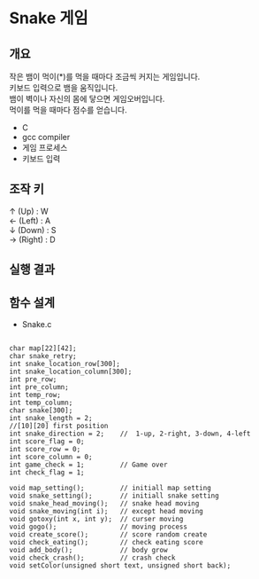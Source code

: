 # Snake 게임

개요
-------------
작은 뱀이 먹이(*)를 먹을 때마다 조금씩 커지는 게임입니다.  
키보드 입력으로 뱀을 움직입니다.  
뱀이 벽이나 자신의 몸에 닿으면 게임오버입니다.  
먹이를 먹을 때마다 점수를 얻습니다.  

+ C
+ gcc compiler
+ 게임 프로세스
+ 키보드 입력

조작 키
-------------
↑ (Up) : W  
← (Left) : A  
↓ (Down) : S  
→ (Right) : D

실행 결과
-------------

함수 설계
-------------
+ Snake.c
<pre><code>
char map[22][42];
char snake_retry;
int snake_location_row[300];
int snake_location_column[300];
int pre_row;
int pre_column;
int temp_row;
int temp_column;
char snake[300];
int snake_length = 2;
//[10][20] first position
int snake_direction = 2;	//	1-up, 2-right, 3-down, 4-left
int score_flag = 0;
int score_row = 0;
int score_column = 0;
int game_check = 1;			// Game over
int check_flag = 1;			

void map_setting();			// initiall map setting
void snake_setting();		// initiall snake setting
void snake_head_moving();	// snake head moving
void snake_moving(int i);	// except head moving
void gotoxy(int x, int y);	// curser moving
void gogo();				// moving process
void create_score();		// score random create
void check_eating();		// check eating score
void add_body();			// body grow
void check_crash();			// crash check
void setColor(unsigned short text, unsigned short back);
</code></pre>
